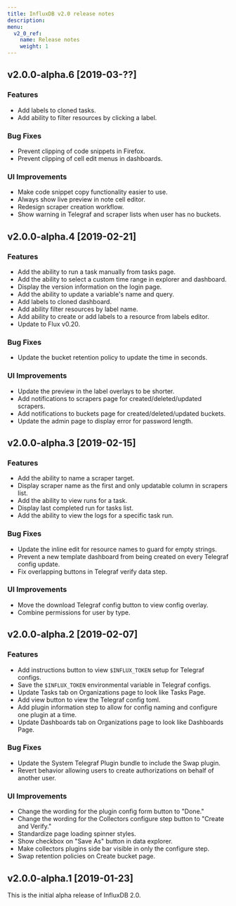 ```yaml
---
title: InfluxDB v2.0 release notes
description:
menu:
  v2_0_ref:
    name: Release notes
    weight: 1
---
```

## v2.0.0-alpha.6 [2019-03-??]

### Features
- Add labels to cloned tasks.
- Add ability to filter resources by clicking a label.

### Bug Fixes
- Prevent clipping of code snippets in Firefox.
- Prevent clipping of cell edit menus in dashboards.

### UI Improvements
- Make code snippet copy functionality easier to use.
- Always show live preview in note cell editor.
- Redesign scraper creation workflow.
- Show warning in Telegraf and scraper lists when user has no buckets.


## v2.0.0-alpha.4 [2019-02-21]

### Features
- Add the ability to run a task manually from tasks page.
- Add the ability to select a custom time range in explorer and dashboard.
- Display the version information on the login page.
- Add the ability to update a variable's name and query.
- Add labels to cloned dashboard.
- Add ability filter resources by label name.
- Add ability to create or add labels to a resource from labels editor.
- Update to Flux v0.20.

### Bug Fixes
- Update the bucket retention policy to update the time in seconds.

### UI Improvements
- Update the preview in the label overlays to be shorter.
- Add notifications to scrapers page for created/deleted/updated scrapers.
- Add notifications to buckets page for created/deleted/updated buckets.
- Update the admin page to display error for password length.

## v2.0.0-alpha.3 [2019-02-15]

### Features
- Add the ability to name a scraper target.
- Display scraper name as the first and only updatable column in scrapers list.
- Add the ability to view runs for a task.
- Display last completed run for tasks list.
- Add the ability to view the logs for a specific task run.

### Bug Fixes
- Update the inline edit for resource names to guard for empty strings.
- Prevent a new template dashboard from being created on every Telegraf config update.
- Fix overlapping buttons in Telegraf verify data step.

### UI Improvements
- Move the download Telegraf config button to view config overlay.
- Combine permissions for user by type.

## v2.0.0-alpha.2 [2019-02-07]

### Features
- Add instructions button to view `$INFLUX_TOKEN` setup for Telegraf configs.
- Save the `$INFLUX_TOKEN` environmental variable in Telegraf configs.
- Update Tasks tab on Organizations page to look like Tasks Page.
- Add view button to view the Telegraf config toml.
- Add plugin information step to allow for config naming and configure one plugin at a time.
- Update Dashboards tab on Organizations page to look like Dashboards Page.

### Bug Fixes
- Update the System Telegraf Plugin bundle to include the Swap plugin.
- Revert behavior allowing users to create authorizations on behalf of another user.

### UI Improvements
- Change the wording for the plugin config form button to "Done."
- Change the wording for the Collectors configure step button to "Create and Verify."
- Standardize page loading spinner styles.
- Show checkbox on "Save As" button in data explorer.
- Make collectors plugins side bar visible in only the configure step.
- Swap retention policies on Create bucket page.

## v2.0.0-alpha.1 [2019-01-23]

This is the initial alpha release of InfluxDB 2.0.
